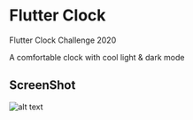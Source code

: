# Flutter Clock
Flutter Clock Challenge 2020

A comfortable clock with cool light & dark mode

## ScreenShot
![alt text](https://github.com/tommyvca/flutter_simple_clock/blob/master/simple_clock.gif?raw=true)
